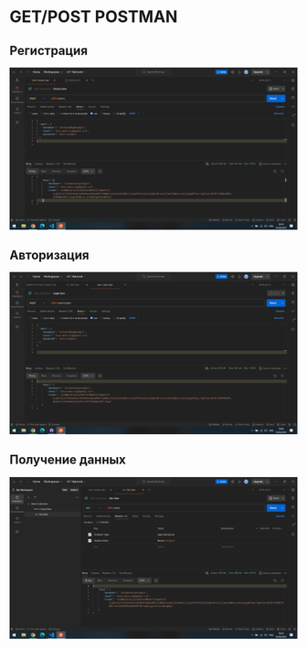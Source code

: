 # GET/POST POSTMAN

## Регистрация

![Регистрация](img/1.png)

## Авторизация
![Авторизация](img/2.png)

## Получение данных

![Получение данных](img/3.png)



